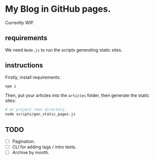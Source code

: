 # My Blog in GitHub pages.

Currently WIP.

## requirements

We need `Node.js` to run the scripts generating static sites.

## instructions

Firstly, install requirements.

```bash
npm i
```

Then, put your articles into the `articles` folder, then generate the static sites:

```bash
# at project root directory.
node scripts/gen_static_pages.js
```

## TODO

- [ ] Pagination.  
- [ ] CLI for adding tags / intro texts.  
- [ ] Archive by month.  
